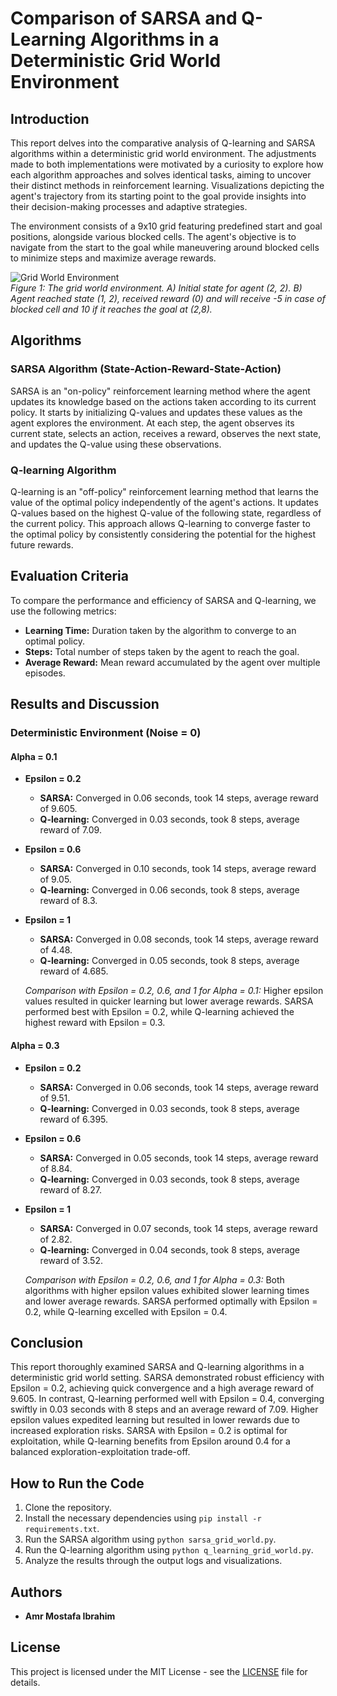 # Comparison of SARSA and Q-Learning Algorithms in a Deterministic Grid World Environment

## Introduction
This report delves into the comparative analysis of Q-learning and SARSA algorithms within a deterministic grid world environment. The adjustments made to both implementations were motivated by a curiosity to explore how each algorithm approaches and solves identical tasks, aiming to uncover their distinct methods in reinforcement learning. Visualizations depicting the agent's trajectory from its starting point to the goal provide insights into their decision-making processes and adaptive strategies.

The environment consists of a 9x10 grid featuring predefined start and goal positions, alongside various blocked cells. The agent's objective is to navigate from the start to the goal while maneuvering around blocked cells to minimize steps and maximize average rewards.

![Grid World Environment](fig1.png)  
*Figure 1: The grid world environment. A) Initial state for agent (2, 2). B) Agent reached state (1, 2), received reward (0) and will receive -5 in case of blocked cell and 10 if it reaches the goal at (2,8).*

## Algorithms

### SARSA Algorithm (State-Action-Reward-State-Action)
SARSA is an "on-policy" reinforcement learning method where the agent updates its knowledge based on the actions taken according to its current policy. It starts by initializing Q-values and updates these values as the agent explores the environment. At each step, the agent observes its current state, selects an action, receives a reward, observes the next state, and updates the Q-value using these observations.

### Q-learning Algorithm
Q-learning is an "off-policy" reinforcement learning method that learns the value of the optimal policy independently of the agent's actions. It updates Q-values based on the highest Q-value of the following state, regardless of the current policy. This approach allows Q-learning to converge faster to the optimal policy by consistently considering the potential for the highest future rewards.

## Evaluation Criteria
To compare the performance and efficiency of SARSA and Q-learning, we use the following metrics:
- **Learning Time:** Duration taken by the algorithm to converge to an optimal policy.
- **Steps:** Total number of steps taken by the agent to reach the goal.
- **Average Reward:** Mean reward accumulated by the agent over multiple episodes.

## Results and Discussion

### Deterministic Environment (Noise = 0)

#### Alpha = 0.1

- **Epsilon = 0.2**
  - **SARSA:** Converged in 0.06 seconds, took 14 steps, average reward of 9.605.
  - **Q-learning:** Converged in 0.03 seconds, took 8 steps, average reward of 7.09.

- **Epsilon = 0.6**
  - **SARSA:** Converged in 0.10 seconds, took 14 steps, average reward of 9.05.
  - **Q-learning:** Converged in 0.06 seconds, took 8 steps, average reward of 8.3.

- **Epsilon = 1**
  - **SARSA:** Converged in 0.08 seconds, took 14 steps, average reward of 4.48.
  - **Q-learning:** Converged in 0.05 seconds, took 8 steps, average reward of 4.685.

  *Comparison with Epsilon = 0.2, 0.6, and 1 for Alpha = 0.1:* Higher epsilon values resulted in quicker learning but lower average rewards. SARSA performed best with Epsilon = 0.2, while Q-learning achieved the highest reward with Epsilon = 0.3.

#### Alpha = 0.3

- **Epsilon = 0.2**
  - **SARSA:** Converged in 0.06 seconds, took 14 steps, average reward of 9.51.
  - **Q-learning:** Converged in 0.03 seconds, took 8 steps, average reward of 6.395.

- **Epsilon = 0.6**
  - **SARSA:** Converged in 0.05 seconds, took 14 steps, average reward of 8.84.
  - **Q-learning:** Converged in 0.03 seconds, took 8 steps, average reward of 8.27.

- **Epsilon = 1**
  - **SARSA:** Converged in 0.07 seconds, took 14 steps, average reward of 2.82.
  - **Q-learning:** Converged in 0.04 seconds, took 8 steps, average reward of 3.52.

  *Comparison with Epsilon = 0.2, 0.6, and 1 for Alpha = 0.3:* Both algorithms with higher epsilon values exhibited slower learning times and lower average rewards. SARSA performed optimally with Epsilon = 0.2, while Q-learning excelled with Epsilon = 0.4.

## Conclusion
This report thoroughly examined SARSA and Q-learning algorithms in a deterministic grid world setting. SARSA demonstrated robust efficiency with Epsilon = 0.2, achieving quick convergence and a high average reward of 9.605. In contrast, Q-learning performed well with Epsilon = 0.4, converging swiftly in 0.03 seconds with 8 steps and an average reward of 7.09. Higher epsilon values expedited learning but resulted in lower rewards due to increased exploration risks. SARSA with Epsilon = 0.2 is optimal for exploitation, while Q-learning benefits from Epsilon around 0.4 for a balanced exploration-exploitation trade-off.

## How to Run the Code
1. Clone the repository.
2. Install the necessary dependencies using `pip install -r requirements.txt`.
3. Run the SARSA algorithm using `python sarsa_grid_world.py`.
4. Run the Q-learning algorithm using `python q_learning_grid_world.py`.
5. Analyze the results through the output logs and visualizations.

## Authors
- **Amr Mostafa Ibrahim**

## License
This project is licensed under the MIT License - see the [LICENSE](LICENSE) file for details.
